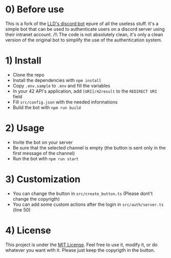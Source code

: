 # 0) Before use
This is a fork of the [LLD's discord bot](https://github.com/BDE-LLD/discord_bot_ts) epure of all the useless stuff. It's a simple bot that can be used to authenticate users on a discord server using their intranet account.
/!\ The code is not absolutely clean, it's only a clean version of the original bot to simplify the use of the authentication system.

# 1) Install
- Clone the repo
- Install the dependencies with `npm install`
- Copy `.env.sample` to `.env` and fill the variables
- In your 42 API's application, add `[URI]/42result` to the `REDIRECT URI` field
- Fill `src/config.json` with the needed informations
- Build the bot with `npm run build`

# 2) Usage
- Invite the bot on your server
- Be sure that the selected channel is empty (the button is sent only in the first message of the channel)
- Run the bot with `npm run start`

# 3) Customization
- You can change the button in `src/create_button.ts` (Please dont't change the copyrigth)
- You can add some custom actions after the login in `src/auth/server.ts` (line 50)

# 4) License
This project is under the [MIT License](https://choosealicense.com/licenses/mit/). Feel free to use it, modify it, or do whatever you want with it. Please just keep the copyrigth in the button.